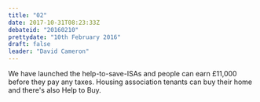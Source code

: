 ```yaml
---
title: "02"
date: 2017-10-31T08:23:33Z
debateid: "20160210"
prettydate: "10th February 2016"
draft: false
leader: "David Cameron"
---
```


We have launched the help-to-save-ISAs and people can earn £11,000 before they pay any taxes. Housing association tenants can buy their home and there's also Help to Buy.